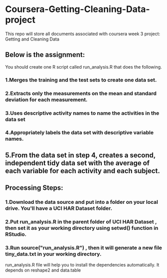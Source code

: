 # Coursera-Getting-Cleaning-Data-project
This repo will store all documents associated with coursera week 3 project: Getting and Cleaning Data

## Below is the assignment:
You should create one R script called run_analysis.R that does the following. 
### 1.Merges the training and the test sets to create one data set.
### 2.Extracts only the measurements on the mean and standard deviation for each measurement. 
### 3.Uses descriptive activity names to name the activities in the data set
### 4.Appropriately labels the data set with descriptive variable names. 

## 5.From the data set in step 4, creates a second, independent tidy data set with the average of each variable for each activity and each subject.

## Processing Steps:
### 1.Download the data source and put into a folder on your local drive. You'll have a  UCI HAR Dataset  folder.
### 2.Put  run_analysis.R  in the parent folder of  UCI HAR Dataset , then set it as your working directory using  setwd()  function in RStudio.
### 3.Run  source("run_analysis.R") , then it will generate a new file  tiny_data.txt  in your working directory.

 run_analysis.R  file will help you to install the dependencies automatically. It depends on  reshape2  and  data.table 
 

